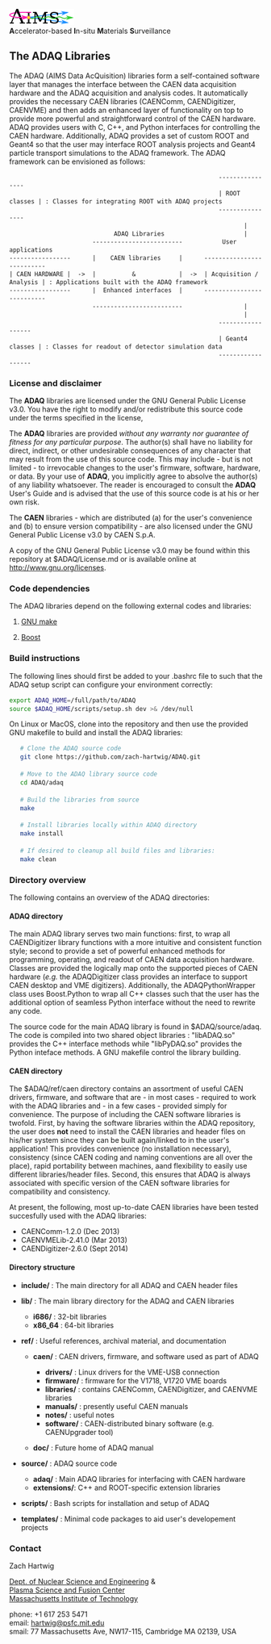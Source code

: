 ![AIMS Logo](ref/doc/figures/AIMSLogo_BoldPastelColors.png "Accelerator-based In-situ Materials Surveillance")  
**A**ccelerator-based **I**n-situ **M**aterials **S**urveillance

## The ADAQ Libraries ##

The ADAQ (AIMS Data AcQuisition) libraries form a self-contained
software layer that manages the interface between the CAEN data
acquisition hardware and the ADAQ acquisition and analysis codes. It
automatically provides the necessary CAEN libraries (CAENComm,
CAENDigitizer, CAENVME) and then adds an enhanced layer of
functionality on top to provide more powerful and straightforward
control of the CAEN hardware. ADAQ provides users with C, C++, and
Python interfaces for controlling the CAEN hardware. Additionally,
ADAQ provides a set of custom ROOT and Geant4 so that the user may
interface ROOT analysis projects and Geant4 particle transport
simulations to the ADAQ framework. The ADAQ framework can be
envisioned as follows:

```
                                                          ----------------
                                                          | ROOT classes | : Classes for integrating ROOT with ADAQ projects
                                                          ----------------
                                                                 |
                             ADAQ Libraries                      |        
                       -------------------------           User applications
-----------------      |    CAEN libraries     |      --------------------------
| CAEN HARDWARE |  ->  |          &            |  ->  | Acquisition / Analysis | : Applications built with the ADAQ framework
-----------------      |  Enhanced interfaces  |      --------------------------
                       -------------------------                 |
                                                                 |
                                                          ------------------	
                                                          | Geant4 classes | : Classes for readout of detector simulation data
                                                          ------------------	
```

### License and disclaimer ###

The **ADAQ** libraries are licensed under the GNU General Public
License v3.0.  You have the right to modify and/or redistribute this
source code under the terms specified in the license,

The **ADAQ** libraries are provided *without any warranty nor
guarantee of fitness for any particular purpose*. The author(s) shall
have no liability for direct, indirect, or other undesirable
consequences of any character that may result from the use of this
source code. This may include - but is not limited - to irrevocable
changes to the user's firmware, software, hardware, or data. By your
use of **ADAQ**, you implicitly agree to absolve the author(s) of any
liability whatsoever. The reader is encouraged to consult the **ADAQ**
User's Guide and is advised that the use of this source code is at his
or her own risk.

The **CAEN** libraries - which are distributed (a) for the user's
convenience and (b) to ensure version compatibility - are also
licensed under the GNU General Public License v3.0 by CAEN S.p.A.

A copy of the GNU General Public License v3.0 may be found within this
repository at $ADAQ/License.md or is available online at
http://www.gnu.org/licenses.



### Code dependencies ###

The ADAQ libraries depend on the following external codes and
libraries:

1. [GNU make](http://www.gnu.org/software/make/)

2. [Boost](http://www.boost.org/)



### Build instructions ###

The following lines should first be added to your .bashrc file to such
that the ADAQ setup script can configure your environment correctly:

```bash
export ADAQ_HOME=/full/path/to/ADAQ
source $ADAQ_HOME/scripts/setup.sh dev >& /dev/null
```

On Linux or MacOS, clone into the repository and then use the provided
GNU makefile to build and install the ADAQ libraries:

```bash
   # Clone the ADAQ source code
   git clone https://github.com/zach-hartwig/ADAQ.git

   # Move to the ADAQ library source code
   cd ADAQ/adaq

   # Build the libraries from source
   make

   # Install libraries locally within ADAQ directory
   make install

   # If desired to cleanup all build files and libraries:
   make clean
```


### Directory overview ###

The following contains an overview of the ADAQ directories:

#### ADAQ directory ####

The main ADAQ library serves two main functions: first, to wrap all
CAENDigitizer library functions with a more intuitive and consistent
function style; second to provide a set of powerful enhanced methods
for programming, operating, and readout of CAEN data acquisition
hardware. Classes are provided the logically map onto the supported
pieces of CAEN hardware (*e.g.* the ADAQDigitizer class provides an
interface to support CAEN desktop and VME digitizers). Additionally,
the ADAQPythonWrapper class uses Boost.Python to wrap all C++ classes
such that the user has the additional option of seamless Python
interface without the need to rewrite any code. 

The source code for the main ADAQ library is found in
$ADAQ/source/adaq. The code is compiled into two shared object
libraries : "libADAQ.so" provides the C++ interface methods while
"libPyDAQ.so" provides the Python inteface methods. A GNU makefile
control the library building.


#### CAEN directory ####

The $ADAQ/ref/caen directory contains an assortment of useful CAEN
drivers, firmware, and software that are - in most cases - required to
work with the ADAQ libraries and - in a few cases - provided simply
for convenience. The purpose of including the CAEN software libraries
is twofold. First, by having the software libraries within the ADAQ
repository, the user does **not** need to install the CAEN libraries
and header files on his/her system since they can be built
again/linked to in the user's application! This provides convenience
(no installation necessary), consistency (since CAEN coding and naming
conventions are all over the place), rapid portability between
machines, aand flexibility to easily use different libraries/header
files. Second, this ensures that ADAQ is always associated with
specific version of the CAEN software libraries for compatibility and
consistency.

At present, the following, most up-to-date CAEN libraries have been
tested succesfully used with the ADAQ libraries:
 - CAENComm-1.2.0 (Dec 2013)
 - CAENVMELib-2.41.0 (Mar 2013)
 - CAENDigitizer-2.6.0 (Sept 2014)

#### Directory structure ####

 - **include/** : The main directory for all ADAQ and CAEN header files

 - **lib/** : The main library directory for the ADAQ and CAEN libraries  
   - **i686/** : 32-bit libraries
   - **x86_64** : 64-bit libraries

 - **ref/** : Useful references, archival material, and documentation
    - **caen/** : CAEN drivers, firmware, and software used as part of ADAQ
        - **drivers/** : Linux drivers for the VME-USB connection
        - **firmware/** : firmware for the V1718, V1720 VME boards
        - **libraries/** : contains CAENComm, CAENDigitizer, and CAENVME libraries
        - **manuals/** : presently useful CAEN manuals
        - **notes/** : useful notes
        - **software/** : CAEN-distributed binary software (e.g. CAENUpgrader tool)

    - **doc/** : Future home of ADAQ manual

 - **source/** : ADAQ source code
   - **adaq/** : Main ADAQ libraries for interfacing with CAEN hardware 
   - **extensions/**: C++ and ROOT-specific extension libraries

 - **scripts/** : Bash scripts for installation and setup of ADAQ 

 - **templates/** : Minimal code packages to aid user's developement projects

### Contact ###

Zach Hartwig

[Dept. of Nuclear Science and
Engineering](http://web.mit.edu/nse/http://web.mit.edu/nse/) &  
[Plasma Science and Fusion Center](http://www.psfc.mit.edu)  
[Massachusetts Institute of Technology](http://mit.edu)  

phone: +1 617 253 5471  
email: [hartwig@psfc.mit.edu](mailto:hartwig@psfc.mit.edu)  
smail: 77 Massachusetts Ave, NW17-115, Cambridge MA 02139, USA
